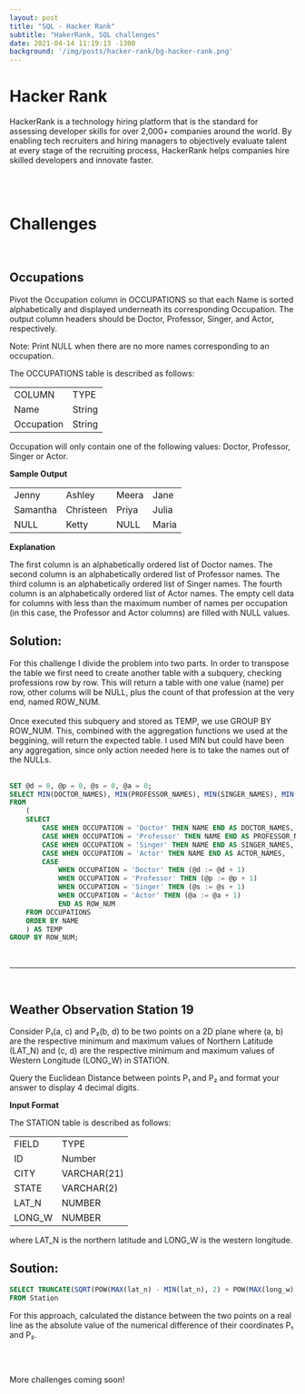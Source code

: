 ```yaml
---
layout: post
title: "SQL - Hacker Rank"
subtitle: "HakerRank, SQL challenges"
date: 2021-04-14 11:19:13 -1300
background: '/img/posts/hacker-rank/bg-hacker-rank.png'
---
```


# Hacker Rank #

HackerRank is a technology hiring platform that is the standard for assessing developer skills for over 2,000+ companies around the world. By enabling tech recruiters and hiring managers to objectively evaluate talent at every stage of the recruiting process, HackerRank helps companies hire skilled developers and innovate faster.

<br><br>

# Challenges #

<br>
<h2>Occupations</h2>

Pivot the Occupation column in OCCUPATIONS so that each Name is sorted alphabetically and displayed underneath its corresponding Occupation. The output column headers should be Doctor, Professor, Singer, and Actor, respectively.

Note: Print NULL when there are no more names corresponding to an occupation.

The OCCUPATIONS table is described as follows:

<table>
    <tr>
        <td>COLUMN</td><td>TYPE</td>
    </tr>
    <tr>
        <td>Name</td><td>String</td>
    </tr>
    <tr>
        <td>Occupation</td><td>String</td>
    </tr>
</table>

Occupation will only contain one of the following values: Doctor, Professor, Singer or Actor.


**Sample Output**

<table>
    <tr>
        <td>Jenny</td><td>Ashley</td><td>Meera</td><td>Jane</td>
    </tr>
    <tr>
        <td>Samantha</td><td>Christeen</td><td>Priya</td><td>Julia</td>
    </tr>
    <tr>
        <td>NULL</td><td>Ketty</td><td>NULL</td><td>Maria</td>
    </tr>
</table>

**Explanation**

The first column is an alphabetically ordered list of Doctor names.
The second column is an alphabetically ordered list of Professor names.
The third column is an alphabetically ordered list of Singer names.
The fourth column is an alphabetically ordered list of Actor names.
The empty cell data for columns with less than the maximum number of names per occupation (in this case, the Professor and Actor columns) are filled with NULL values.

<h2>Solution:</h2>

For this challenge I divide the problem into two parts. In order to transpose the table we first need to create another table with a subquery, checking professions row by row. This will return a table with one value (name) per row, other colums will be NULL, plus the count of that profession at the very end, named ROW_NUM.
<br><br>
Once executed this subquery and stored as TEMP, we use GROUP BY ROW_NUM. This, combined with the aggregation functions we used at the beggining, will return the expected table. I used MIN but could have been any aggregation, since only action needed here is to take the names out of the NULLs.
<br><br>
```sql
SET @d = 0, @p = 0, @s = 0, @a = 0;
SELECT MIN(DOCTOR_NAMES), MIN(PROFESSOR_NAMES), MIN(SINGER_NAMES), MIN(ACTOR_NAMES)
FROM
    (
    SELECT
        CASE WHEN OCCUPATION = 'Doctor' THEN NAME END AS DOCTOR_NAMES,
        CASE WHEN OCCUPATION = 'Professor' THEN NAME END AS PROFESSOR_NAMES,
        CASE WHEN OCCUPATION = 'Singer' THEN NAME END AS SINGER_NAMES,
        CASE WHEN OCCUPATION = 'Actor' THEN NAME END AS ACTOR_NAMES,
        CASE
            WHEN OCCUPATION = 'Doctor' THEN (@d := @d + 1)
            WHEN OCCUPATION = 'Professor' THEN (@p := @p + 1)
            WHEN OCCUPATION = 'Singer' THEN (@s := @s + 1)
            WHEN OCCUPATION = 'Actor' THEN (@a := @a + 1)
            END AS ROW_NUM
    FROM OCCUPATIONS
    ORDER BY NAME
    ) AS TEMP
GROUP BY ROW_NUM;
```

<br>
<!-- ---------------------------- -->
<hr>

<br>
<h2>Weather Observation Station 19</h2>

Consider P₁(a, c) and P₂(b, d) to be two points on a 2D plane where (a, b) are the respective minimum and maximum values of Northern Latitude (LAT_N) and (c, d) are the respective minimum and maximum values of Western Longitude (LONG_W) in STATION.

Query the Euclidean Distance between points P₁ and P₂ and format your answer to display 4 decimal digits.

**Input Format**

The STATION table is described as follows:

<table>
    <tr>
        <td>FIELD</td><td>TYPE</td>
    </tr>
    <tr>
        <td>ID</td><td>Number</td>
    </tr>
    <tr>
        <td>CITY</td><td>VARCHAR(21)</td>
    </tr>
    <tr>
        <td>STATE</td><td>VARCHAR(2)</td>
    </tr>
    <tr>
        <td>LAT_N</td><td>NUMBER</td>
    </tr>
    <tr>
        <td>LONG_W</td><td>NUMBER</td>
    </tr>
</table>

where LAT_N is the northern latitude and LONG_W is the western longitude.

<h2>Soution:</h2>

```sql
SELECT TRUNCATE(SQRT(POW(MAX(lat_n) - MIN(lat_n), 2) + POW(MAX(long_w) - MIN(long_w), 2)), 4)
FROM Station
```

For this approach, calculated the distance between the two points on a real line as the absolute value of the numerical difference of their coordinates P₁ and P₂. 

<br><br>

<p class="cen">More challenges coming soon!</p>

<br><br>


<!-- <br>
<h2>Challenge X:</h2>

<h2>Soution:</h2>

```sql

```



<br>
<h2>Challenge X:</h2>

<h2>Soution:</h2>

```sql

```


<br>
<h2>Challenge X:</h2>

<h2>Soution:</h2>

```sql

```


<br>
<h2>Challenge X:</h2>

<h2>Soution:</h2>

```sql

```
 -->

